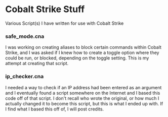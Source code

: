 # Cobalt Strike Stuff
Various Script(s) I have written for use with Cobalt Strike


### safe_mode.cna

I was working on creating aliases to block certain commands within Cobalt Strike, and I was asked if I knew how to create a toggle option where they could be run, or blocked, depending on the toggle setting.  This is my attempt at creating that script.

### ip_checker.cna

I needed a way to check if an IP address had been entered as an argument and I eventually found a script somewhere on the Internet and I based this code off of that script.  I don't recall who wrote the original, or how much I actually changed it to become this script, but this is what I ended up with. If I find what I based this off of, I will post credits.
